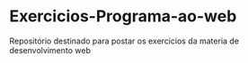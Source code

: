 # Exercicios-Programa-ao-web
Repositório destinado para postar os exercicios da materia de desenvolvimento web
